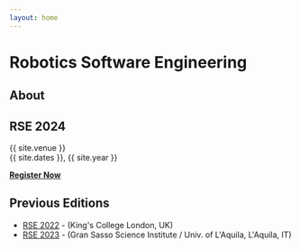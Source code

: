```yaml
---
layout: home
---
```

# Robotics Software Engineering

## About 

## RSE 2024

{{ site.venue }}  
{{ site.dates }}, {{ site.year }}

<a href="{{ site.url }}rse{{ site.year }}/" class="btn-large" style="font-weight:bold; background-color: {{site.color.primary-dark}}">Register Now</a>

## Previous Editions

- [RSE 2022](https://rsemeeting.github.io/rse2022/) - (King's College London, UK)
- [RSE 2023](https://rsemeeting.github.io/rse2023/) - (Gran Sasso Science Institute / Univ. of L'Aquila, L'Aquila, IT)
